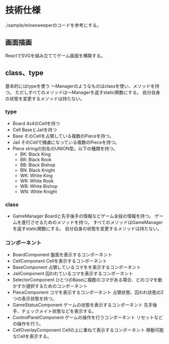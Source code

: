 # 技術仕様

./sample/minesweeperのコードを参考にする。

## 画面描画
ReactでSVGを組み立ててゲーム画面を構築する。

## class、type

基本的にはtypeを使う
〜Managerのようなものはclassを使い、メソッドを持つ。
ただしすべてのメソッドは〜Managerを返すstatic関数にする。
自分自身の状態を変更するメソッドは持たない。

### type
* Board
4x4のCellを持つ
* Cell
BaseとJailを持つ
* Base
そのCellを占領している複数のPieceを持つ。
* Jail
そのCellで捕虜になっている複数のPieceを持つ。
* Piece
stringの別名のUNION型。以下の種類を持つ。
    - BK: Black King
    - BR: Black Rook
    - BB: Black Bishop
    - BN: Black Knight
    - WK: White King
    - WR: White Rook
    - WB: White Bishop
    - WN: White Knight

### class
* GameManager
Boardと先手後手の情報などゲーム全般の情報を持つ。
ゲームを進行させるためのメソッドを持つ。
すべてのメソッドはGameManagerを返すstatic関数にする。
自分自身の状態を変更するメソッドは持たない。

### コンポーネント

* BoardComponent
盤面を表示するコンポーネント
* CellComponent
Cellを表示するコンポーネント
* BaseComponent
占領しているコマをを表示するコンポーネント
* JailComponent
囚われているコマを表示するコンポーネント
* SelectorComponent
ひとつのBaseに複数のコマがある場合、どのコマを動かすか選択するためのコンポーネント
* PieceComponent
コマを表示するコンポーネント
占領状態、囚われ状態の2つの表示状態を持つ。
* GameStatusComponent
ゲームの状態を表示するコンポーネント
先手後手、チェックメイト状態などを表示する。
* ControlPanelComponent
ゲームの操作を行うコンポーネント
リセットなどの操作を行う。
* CellOverlayComponent
Cellの上に重ねて表示するコンポーネント
移動可能なCellを表示する。



